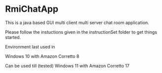 # RmiChatApp
This is a java based GUI multi client multi server chat room application.

Please follow the instuctions given in the instructionSet folder to get things started.

Environment last used in

Windows 10 with Amazon Corretto 8

Can be used till (tested)
Windows 11 with Amazon Corretto 17